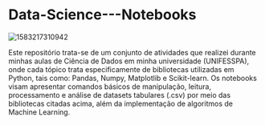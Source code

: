# Data-Science---Notebooks

![1583217310942](https://user-images.githubusercontent.com/104036425/221552169-e0df86a6-4ff7-4bc5-a90d-3d9532e2c66c.png)

Este repositório trata-se de um conjunto de atividades que realizei durante minhas aulas de Ciência de Dados em minha universidade (UNIFESSPA), onde cada tópico trata especificamente de bibliotecas utilizadas em Python, tais como: Pandas, Numpy, Matplotlib e Scikit-learn.
Os notebooks visam apresentar comandos básicos de manipulação, leitura, processamento e análise de datasets tabulares (.csv) por meio das bibliotecas citadas acima, além da implementação de algoritmos de Machine Learning.
